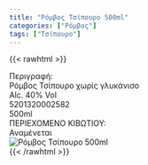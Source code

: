 ```yaml
---
title: "Ρόμβος Τσίπουρο 500ml"
categories: ["Ρόμβος"]
tags: ["Τσίπουρο"]
---
```

{{< rawhtml >}}

<div class="sload402"><div class="product"><div id="sistatika">Περιγραφή:</div><div class="alltext">Ρόμβος Τσίπουρο χωρίς γλυκάνισο<br>Alc. 40% Vol</div><div id="barcode"><div id="barimage1"></div><span id="bartext">5201320002582</span></div><div id="varos"><div id="varosimage1"></div><span id="varostext">500ml</span></div><div id="kivotio">ΠΕΡΙΕΧΟΜΕΝΟ ΚΙΒΩΤΙΟΥ:<br>Αναμένεται</div><div class="pimg"><img alt="Ρόμβος Τσίπουρο 500ml" title="Ρόμβος Τσίπουρο 500ml" src="/media/images/romvos-tsipouro-500ml.jpg"></div></div></div>
{{< /rawhtml >}}


